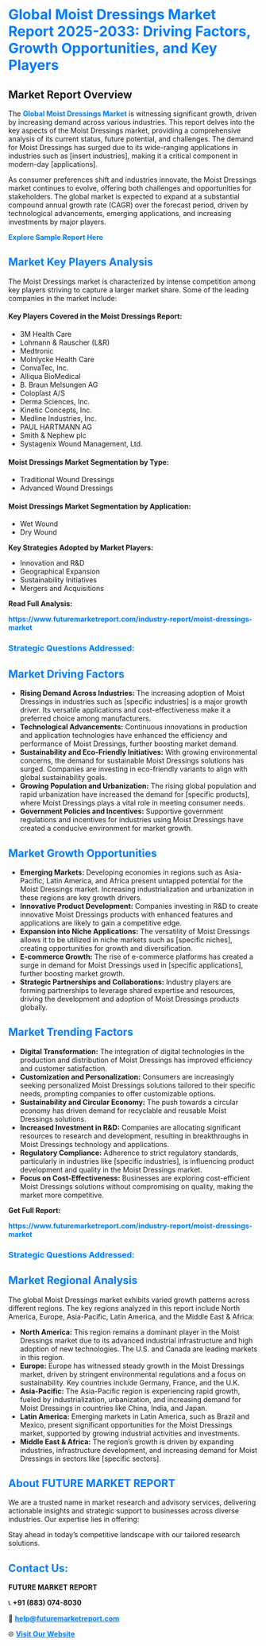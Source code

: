 <h1 style="color: #007BFF;">Global Moist Dressings Market Report 2025-2033: Driving Factors, Growth Opportunities, and Key Players</h1>

<section id="overview">
<h2>Market Report Overview</h2>
<p>The <a href="https://www.futuremarketreport.com/industry-report/moist-dressings-market" style="color: #007BFF; text-decoration: none;"><strong>Global Moist Dressings Market</strong></a> is witnessing significant growth, driven by increasing demand across various industries. This report delves into the key aspects of the Moist Dressings market, providing a comprehensive analysis of its current status, future potential, and challenges. The demand for Moist Dressings has surged due to its wide-ranging applications in industries such as [insert industries], making it a critical component in modern-day [applications].</p>
<p>As consumer preferences shift and industries innovate, the Moist Dressings market continues to evolve, offering both challenges and opportunities for stakeholders. The global market is expected to expand at a substantial compound annual growth rate (CAGR) over the forecast period, driven by technological advancements, emerging applications, and increasing investments by major players.</p>
</section>

<section id="overview">
<p><a href="https://www.futuremarketreport.com/request-sample/reportId=35152" style="color: #007BFF; text-decoration: none;"><strong>Explore Sample Report Here</strong></a></p>
</section>

<section id="key-players">
<h2 style="color: #007BFF;">Market Key Players Analysis</h2>
<p>The Moist Dressings market is characterized by intense competition among key players striving to capture a larger market share. Some of the leading companies in the market include:</p>
<h4>Key Players Covered in the Moist Dressings Report:</h4>
<ul><li>3M Health Care</li><li>Lohmann &amp; Rauscher (L&amp;R)</li><li>Medtronic</li><li>Molnlycke Health Care</li><li>ConvaTec, Inc.</li><li>Alliqua BioMedical</li><li>B. Braun Melsungen AG</li><li>Coloplast A/S</li><li>Derma Sciences, Inc.</li><li>Kinetic Concepts, Inc.</li><li>Medline Industries, Inc.</li><li>PAUL HARTMANN AG</li><li>Smith &amp; Nephew plc</li><li>Systagenix Wound Management, Ltd.</li></ul>
<h4>Moist Dressings Market Segmentation by Type:</h4>
<ul><li>Traditional Wound Dressings</li><li>Advanced Wound Dressings</li></ul>

<h4>Moist Dressings Market Segmentation by Application:</h4>
<ul><li>Wet Wound</li><li>Dry Wound</li></ul>
<p><strong>Key Strategies Adopted by Market Players:</strong></p>
<ul>
<li>Innovation and R&D</li>
<li>Geographical Expansion</li>
<li>Sustainability Initiatives</li>
<li>Mergers and Acquisitions</li>
</ul>
</section>

<section>
<p><strong>Read Full Analysis: </strong></p><a href="https://www.futuremarketreport.com/industry-report/moist-dressings-market" style="color: #007BFF; text-decoration: none;"><strong>https://www.futuremarketreport.com/industry-report/moist-dressings-market</strong></a>
<h3 style="color: #007BFF;">Strategic Questions Addressed:</h3>
</section>

<section id="driving-factors">
<h2 style="color: #007BFF;">Market Driving Factors</h2>
<ul>
<li><strong>Rising Demand Across Industries:</strong> The increasing adoption of Moist Dressings in industries such as [specific industries] is a major growth driver. Its versatile applications and cost-effectiveness make it a preferred choice among manufacturers.</li>
<li><strong>Technological Advancements:</strong> Continuous innovations in production and application technologies have enhanced the efficiency and performance of Moist Dressings, further boosting market demand.</li>
<li><strong>Sustainability and Eco-Friendly Initiatives:</strong> With growing environmental concerns, the demand for sustainable Moist Dressings solutions has surged. Companies are investing in eco-friendly variants to align with global sustainability goals.</li>
<li><strong>Growing Population and Urbanization:</strong> The rising global population and rapid urbanization have increased the demand for [specific products], where Moist Dressings plays a vital role in meeting consumer needs.</li>
<li><strong>Government Policies and Incentives:</strong> Supportive government regulations and incentives for industries using Moist Dressings have created a conducive environment for market growth.</li>
</ul>
</section>

<section id="growth-opportunities">
<h2 style="color: #007BFF;">Market Growth Opportunities</h2>
<ul>
<li><strong>Emerging Markets:</strong> Developing economies in regions such as Asia-Pacific, Latin America, and Africa present untapped potential for the Moist Dressings market. Increasing industrialization and urbanization in these regions are key growth drivers.</li>
<li><strong>Innovative Product Development:</strong> Companies investing in R&D to create innovative Moist Dressings products with enhanced features and applications are likely to gain a competitive edge.</li>
<li><strong>Expansion into Niche Applications:</strong> The versatility of Moist Dressings allows it to be utilized in niche markets such as [specific niches], creating opportunities for growth and diversification.</li>
<li><strong>E-commerce Growth:</strong> The rise of e-commerce platforms has created a surge in demand for Moist Dressings used in [specific applications], further boosting market growth.</li>
<li><strong>Strategic Partnerships and Collaborations:</strong> Industry players are forming partnerships to leverage shared expertise and resources, driving the development and adoption of Moist Dressings products globally.</li>
</ul>
</section>

<section id="trending-factors">
<h2 style="color: #007BFF;">Market Trending Factors</h2>
<ul>
<li><strong>Digital Transformation:</strong> The integration of digital technologies in the production and distribution of Moist Dressings has improved efficiency and customer satisfaction.</li>
<li><strong>Customization and Personalization:</strong> Consumers are increasingly seeking personalized Moist Dressings solutions tailored to their specific needs, prompting companies to offer customizable options.</li>
<li><strong>Sustainability and Circular Economy:</strong> The push towards a circular economy has driven demand for recyclable and reusable Moist Dressings solutions.</li>
<li><strong>Increased Investment in R&D:</strong> Companies are allocating significant resources to research and development, resulting in breakthroughs in Moist Dressings technology and applications.</li>
<li><strong>Regulatory Compliance:</strong> Adherence to strict regulatory standards, particularly in industries like [specific industries], is influencing product development and quality in the Moist Dressings market.</li>
<li><strong>Focus on Cost-Effectiveness:</strong> Businesses are exploring cost-efficient Moist Dressings solutions without compromising on quality, making the market more competitive.</li>
</ul>
</section>

<section>
<p><strong>Get Full Report: </strong></p><a href="https://www.futuremarketreport.com/industry-report/moist-dressings-market" style="color: #007BFF; text-decoration: none;"><strong>https://www.futuremarketreport.com/industry-report/moist-dressings-market</strong></a>
<h3 style="color: #007BFF;">Strategic Questions Addressed:</h3>
</section>


<section id="regional-analysis">
<h2 style="color: #007BFF;">Market Regional Analysis</h2>
<p>The global Moist Dressings market exhibits varied growth patterns across different regions. The key regions analyzed in this report include North America, Europe, Asia-Pacific, Latin America, and the Middle East & Africa:</p>
<ul>
<li><strong>North America:</strong> This region remains a dominant player in the Moist Dressings market due to its advanced industrial infrastructure and high adoption of new technologies. The U.S. and Canada are leading markets in this region.</li>
<li><strong>Europe:</strong> Europe has witnessed steady growth in the Moist Dressings market, driven by stringent environmental regulations and a focus on sustainability. Key countries include Germany, France, and the U.K.</li>
<li><strong>Asia-Pacific:</strong> The Asia-Pacific region is experiencing rapid growth, fueled by industrialization, urbanization, and increasing demand for Moist Dressings in countries like China, India, and Japan.</li>
<li><strong>Latin America:</strong> Emerging markets in Latin America, such as Brazil and Mexico, present significant opportunities for the Moist Dressings market, supported by growing industrial activities and investments.</li>
<li><strong>Middle East & Africa:</strong> The region’s growth is driven by expanding industries, infrastructure development, and increasing demand for Moist Dressings in sectors like [specific sectors].</li>
</ul>
</section>

<footer>
<h2 style="color: #007BFF;">About FUTURE MARKET REPORT</h2>
<p>We are a trusted name in market research and advisory services, delivering actionable insights and strategic support to businesses across diverse industries. Our expertise lies in offering:</p>

<p>Stay ahead in today’s competitive landscape with our tailored research solutions.</p>

<h2 style="color: #007BFF;">Contact Us:</h2>
<p><strong>FUTURE MARKET REPORT</strong></p>
<p>📞 <strong>+91 (883) 074-8030</strong></p>
<p>📧 <strong><a href="mailto:help@futuremarketreport.com" style="color: #007BFF;">help@futuremarketreport.com</a></strong></p>
<p>🌐 <strong><a href="https://www.futuremarketreport.com/" style="color: #007BFF;">Visit Our Website</a></strong></p>
</footer>